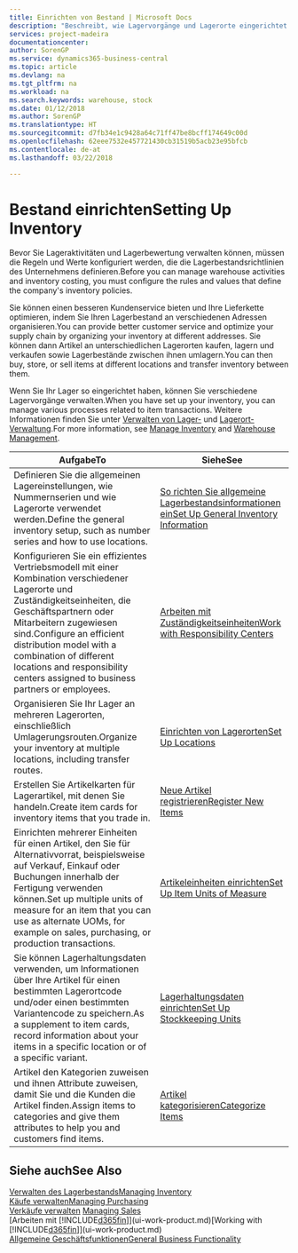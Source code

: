 ```yaml
---
title: Einrichten von Bestand | Microsoft Docs
description: "Beschreibt, wie Lagervorgänge und Lagerorte eingerichtet werden, einschließlich Umlagerungsrouten und Standorte wie Lagerorte."
services: project-madeira
documentationcenter: 
author: SorenGP
ms.service: dynamics365-business-central
ms.topic: article
ms.devlang: na
ms.tgt_pltfrm: na
ms.workload: na
ms.search.keywords: warehouse, stock
ms.date: 01/12/2018
ms.author: SorenGP
ms.translationtype: HT
ms.sourcegitcommit: d7fb34e1c9428a64c71ff47be8bcff174649c00d
ms.openlocfilehash: 62eee7532e457721430cb31519b5acb23e95bfcb
ms.contentlocale: de-at
ms.lasthandoff: 03/22/2018

---
```

# <a name="setting-up-inventory"></a><span data-ttu-id="ff8a2-103">Bestand einrichten</span><span class="sxs-lookup"><span data-stu-id="ff8a2-103">Setting Up Inventory</span></span>
<span data-ttu-id="ff8a2-104">Bevor Sie Lageraktivitäten und Lagerbewertung verwalten können, müssen die Regeln und Werte konfiguriert werden, die die Lagerbestandsrichtlinien des Unternehmens definieren.</span><span class="sxs-lookup"><span data-stu-id="ff8a2-104">Before you can manage warehouse activities and inventory costing, you must configure the rules and values that define the company's inventory policies.</span></span>

<span data-ttu-id="ff8a2-105">Sie können einen besseren Kundenservice bieten und Ihre Lieferkette optimieren, indem Sie Ihren Lagerbestand an verschiedenen Adressen organisieren.</span><span class="sxs-lookup"><span data-stu-id="ff8a2-105">You can provide better customer service and optimize your supply chain by organizing your inventory at different addresses.</span></span> <span data-ttu-id="ff8a2-106">Sie können dann Artikel an unterschiedlichen Lagerorten kaufen, lagern und verkaufen sowie Lagerbestände zwischen ihnen umlagern.</span><span class="sxs-lookup"><span data-stu-id="ff8a2-106">You can then buy, store, or sell items at different locations and transfer inventory between them.</span></span>

<span data-ttu-id="ff8a2-107">Wenn Sie Ihr Lager so eingerichtet haben, können Sie verschiedene Lagervorgänge verwalten.</span><span class="sxs-lookup"><span data-stu-id="ff8a2-107">When you have set up your inventory, you can manage various processes related to item transactions.</span></span> <span data-ttu-id="ff8a2-108">Weitere Informationen finden Sie unter [Verwalten von Lager-](inventory-manage-inventory.md) und [Lagerort-Verwaltung](warehouse-manage-warehouse.md).</span><span class="sxs-lookup"><span data-stu-id="ff8a2-108">For more information, see [Manage Inventory](inventory-manage-inventory.md) and [Warehouse Management](warehouse-manage-warehouse.md).</span></span>

| <span data-ttu-id="ff8a2-109">Aufgabe</span><span class="sxs-lookup"><span data-stu-id="ff8a2-109">To</span></span> | <span data-ttu-id="ff8a2-110">Siehe</span><span class="sxs-lookup"><span data-stu-id="ff8a2-110">See</span></span> |
| --- | --- |
| <span data-ttu-id="ff8a2-111">Definieren Sie die allgemeinen Lagereinstellungen, wie Nummernserien und wie Lagerorte verwendet werden.</span><span class="sxs-lookup"><span data-stu-id="ff8a2-111">Define the general inventory setup, such as number series and how to use locations.</span></span> |[<span data-ttu-id="ff8a2-112">So richten Sie allgemeine Lagerbestandsinformationen ein</span><span class="sxs-lookup"><span data-stu-id="ff8a2-112">Set Up General Inventory Information</span></span>](inventory-how-setup-general.md) |
|<span data-ttu-id="ff8a2-113">Konfigurieren Sie ein effizientes Vertriebsmodell mit einer Kombination verschiedener Lagerorte und Zuständigkeitseinheiten, die Geschäftspartnern oder Mitarbeitern zugewiesen sind.</span><span class="sxs-lookup"><span data-stu-id="ff8a2-113">Configure an efficient distribution model with a combination of different locations and responsibility centers assigned to business partners or employees.</span></span>|[<span data-ttu-id="ff8a2-114">Arbeiten mit Zuständigkeitseinheiten</span><span class="sxs-lookup"><span data-stu-id="ff8a2-114">Work with Responsibility Centers</span></span>](inventory-responsibility-centers.md)|
| <span data-ttu-id="ff8a2-115">Organisieren Sie Ihr Lager an mehreren Lagerorten, einschließlich Umlagerungsrouten.</span><span class="sxs-lookup"><span data-stu-id="ff8a2-115">Organize your inventory at multiple locations, including transfer routes.</span></span> |[<span data-ttu-id="ff8a2-116">Einrichten von Lagerorten</span><span class="sxs-lookup"><span data-stu-id="ff8a2-116">Set Up Locations</span></span>](inventory-how-register-new-items.md) |
| <span data-ttu-id="ff8a2-117">Erstellen Sie Artikelkarten für Lagerartikel, mit denen Sie handeln.</span><span class="sxs-lookup"><span data-stu-id="ff8a2-117">Create item cards for inventory items that you trade in.</span></span> |[<span data-ttu-id="ff8a2-118">Neue Artikel registrieren</span><span class="sxs-lookup"><span data-stu-id="ff8a2-118">Register New Items</span></span>](inventory-how-register-new-items.md) |
|<span data-ttu-id="ff8a2-119">Einrichten mehrerer Einheiten für einen Artikel, den Sie für Alternativvorrat, beispielsweise auf Verkauf, Einkauf oder Buchungen innerhalb der Fertigung verwenden können.</span><span class="sxs-lookup"><span data-stu-id="ff8a2-119">Set up multiple units of measure for an item that you can use as alternate UOMs, for example on sales, purchasing, or production transactions.</span></span>|[<span data-ttu-id="ff8a2-120">Artikeleinheiten einrichten</span><span class="sxs-lookup"><span data-stu-id="ff8a2-120">Set Up Item Units of Measure</span></span>](inventory-how-setup-units-of-measure.md)|
|<span data-ttu-id="ff8a2-121">Sie können Lagerhaltungsdaten verwenden, um Informationen über Ihre Artikel für einen bestimmten Lagerortcode und/oder einen bestimmten Variantencode zu speichern.</span><span class="sxs-lookup"><span data-stu-id="ff8a2-121">As a supplement to item cards, record information about your items in a specific location or of a specific variant.</span></span>|[<span data-ttu-id="ff8a2-122">Lagerhaltungsdaten einrichten</span><span class="sxs-lookup"><span data-stu-id="ff8a2-122">Set Up Stockkeeping Units</span></span>](inventory-how-to-set-up-stockkeeping-units.md)|
| <span data-ttu-id="ff8a2-123">Artikel den Kategorien zuweisen und ihnen Attribute zuweisen, damit Sie und die Kunden die Artikel finden.</span><span class="sxs-lookup"><span data-stu-id="ff8a2-123">Assign items to categories and give them attributes to help you and customers find items.</span></span> |[<span data-ttu-id="ff8a2-124">Artikel kategorisieren</span><span class="sxs-lookup"><span data-stu-id="ff8a2-124">Categorize Items</span></span>](inventory-how-categorize-items.md) |

## <a name="see-also"></a><span data-ttu-id="ff8a2-125">Siehe auch</span><span class="sxs-lookup"><span data-stu-id="ff8a2-125">See Also</span></span>
[<span data-ttu-id="ff8a2-126">Verwalten des Lagerbestands</span><span class="sxs-lookup"><span data-stu-id="ff8a2-126">Managing Inventory</span></span>](inventory-manage-inventory.md)  
[<span data-ttu-id="ff8a2-127">Käufe verwalten</span><span class="sxs-lookup"><span data-stu-id="ff8a2-127">Managing Purchasing</span></span>](purchasing-manage-purchasing.md)  
<span data-ttu-id="ff8a2-128">[Verkäufe verwalten](sales-manage-sales.md)  </span><span class="sxs-lookup"><span data-stu-id="ff8a2-128">[Managing Sales](sales-manage-sales.md)  </span></span>  
<span data-ttu-id="ff8a2-129">[Arbeiten mit [!INCLUDE[d365fin](includes/d365fin_md.md)]](ui-work-product.md)</span><span class="sxs-lookup"><span data-stu-id="ff8a2-129">[Working with [!INCLUDE[d365fin](includes/d365fin_md.md)]](ui-work-product.md)</span></span>  
[<span data-ttu-id="ff8a2-130">Allgemeine Geschäftsfunktionen</span><span class="sxs-lookup"><span data-stu-id="ff8a2-130">General Business Functionality</span></span>](ui-across-business-areas.md)


